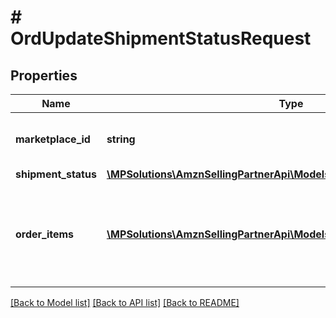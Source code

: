 # # OrdUpdateShipmentStatusRequest

## Properties

Name | Type | Description | Notes
------------ | ------------- | ------------- | -------------
**marketplace_id** | **string** | The unobfuscated marketplace identifier. |
**shipment_status** | [**\MPSolutions\AmznSellingPartnerApi\Models\Orders\OrdShipmentStatus**](OrdShipmentStatus.md) |  |
**order_items** | [**\MPSolutions\AmznSellingPartnerApi\Models\Orders\OrdOrderItemsInner[]**](OrdOrderItemsInner.md) | For partial shipment status updates, the list of order items and quantities to be updated. | [optional]

[[Back to Model list]](../../README.md#models) [[Back to API list]](../../README.md#endpoints) [[Back to README]](../../README.md)
